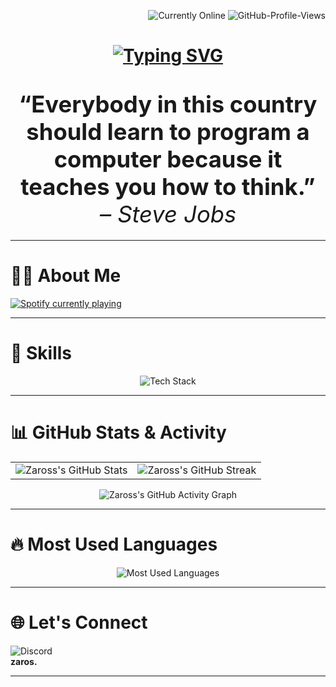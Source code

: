 
<p align="right">
  <img src="https://img.shields.io/badge/🚀%20currently-online-brightgreen" alt="Currently Online"/>
  <img src="https://komarev.com/ghpvc/?username=Zaross&color=blueviolet" alt="GitHub-Profile-Views"/>
  
</p>

<h1 align="center">
<a href="https://git.io/typing-svg"><img src="https://readme-typing-svg.demolab.com?font=Fira+Code&size=30&pause=1000&color=15F707&center=true&width=435&lines=Hello%2C+i+am+Zaros;I+am+from+Germany+and+18+Years+old;and+i+am+a+freelance+developer" alt="Typing SVG" /></a>
</h1>

<h1 align="center">
  <strong style="font-size: 1.3em; font-weight: bold;">
    “Everybody in this country should learn to program a computer because it teaches you how to think.” <br> 
    <span style="font-size: 1em; font-style: italic; font-weight: normal;">– Steve Jobs</span>
  </strong>
</h1>

---

# 🧑‍💻 About Me

<p align="left">
  <a href="https://github.com/kittinan/spotify-github-profile">
    <img src="https://spotify-github-profile.kittinanx.com/api/view?uid=t8ua71tbp4sugv2bez6smttj5&cover_image=false&theme=default&show_offline=false&background_color=121212&interchange=true&bar_color=53b14f&bar_color_cover=true" alt="Spotify currently playing" />
  </a>
</p>

---

# 🚀 Skills
<p align="center"> <img src="https://skillicons.dev/icons?i=cs,python,lua,docker,bash,html,css,cs,mongodb,mariadb,sqlite,discord,bots,linux&theme=dark" alt="Tech Stack" /> </p>

---

# 📊 GitHub Stats & Activity

<table>
  <tr>
    <td>
      <img src="https://github-readme-stats.vercel.app/api?username=Zaross&show_icons=true&theme=github_dark&hide_border=true&count_private=true&include_all_commits=true" alt="Zaross's GitHub Stats" />
    </td>
    <td>
      <img src="https://github-readme-streak-stats.herokuapp.com/?user=Zaross&theme=github-dark&hide_border=true" alt="Zaross's GitHub Streak" />
    </td>
  </tr>
</table>

<p align="center">
  <img src="https://github-readme-activity-graph.vercel.app/graph?username=Zaross&bg_color=0d1117&color=5BCDEC&line=5BCDEC&point=FFFFFF&hide_border=true" alt="Zaross's GitHub Activity Graph" />
</p>

---

#  🔥 Most Used Languages
<p align="center"> <img src="https://github-readme-stats.vercel.app/api?username=zaross&show_icons=true&bg_color=00000000" alt="Most Used Languages" /> </p>

---

#  🌐 Let's Connect

<p align="left">
  <img src="https://img.shields.io/badge/Discord-7289DA?style=for-the-badge&logo=discord&logoColor=white" alt="Discord"/>
  <br />
  <strong>zaros.</strong>
</p>

---

